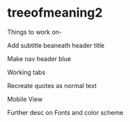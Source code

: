 # treeofmeaning2

Things to work on-

Add subtitle beaneath header title

Make nav header blue

Working tabs

Recreate quotes as normal text

Mobile View

Further desc on Fonts and color scheme